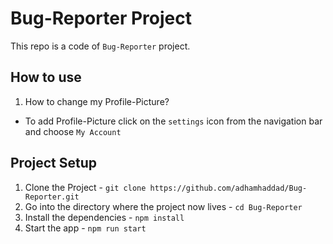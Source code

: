 # Bug-Reporter Project

This repo is a code of `Bug-Reporter` project.

## How to use

1) How to change my Profile-Picture?

- To add Profile-Picture click on the `settings` icon from the navigation bar and choose `My Account`

## Project Setup

1. Clone the Project - `git clone https://github.com/adhamhaddad/Bug-Reporter.git`
2. Go into the directory where the project now lives - `cd Bug-Reporter`
3. Install the dependencies - `npm install`
4. Start the app - `npm run start`
